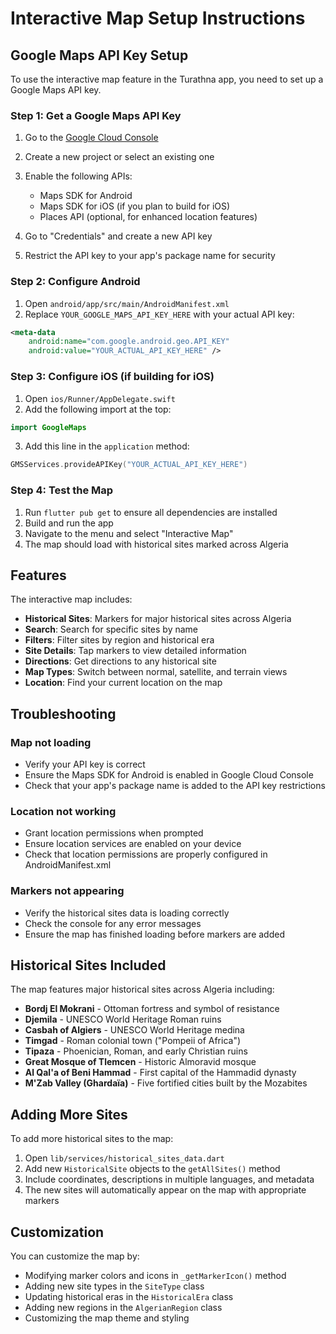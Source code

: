 # Interactive Map Setup Instructions

## Google Maps API Key Setup

To use the interactive map feature in the Turathna app, you need to set up a Google Maps API key.

### Step 1: Get a Google Maps API Key

1. Go to the [Google Cloud Console](https://console.cloud.google.com/)
2. Create a new project or select an existing one
3. Enable the following APIs:
   - Maps SDK for Android
   - Maps SDK for iOS (if you plan to build for iOS)
   - Places API (optional, for enhanced location features)

4. Go to "Credentials" and create a new API key
5. Restrict the API key to your app's package name for security

### Step 2: Configure Android

1. Open `android/app/src/main/AndroidManifest.xml`
2. Replace `YOUR_GOOGLE_MAPS_API_KEY_HERE` with your actual API key:

```xml
<meta-data
    android:name="com.google.android.geo.API_KEY"
    android:value="YOUR_ACTUAL_API_KEY_HERE" />
```

### Step 3: Configure iOS (if building for iOS)

1. Open `ios/Runner/AppDelegate.swift`
2. Add the following import at the top:
```swift
import GoogleMaps
```

3. Add this line in the `application` method:
```swift
GMSServices.provideAPIKey("YOUR_ACTUAL_API_KEY_HERE")
```

### Step 4: Test the Map

1. Run `flutter pub get` to ensure all dependencies are installed
2. Build and run the app
3. Navigate to the menu and select "Interactive Map"
4. The map should load with historical sites marked across Algeria

## Features

The interactive map includes:

- **Historical Sites**: Markers for major historical sites across Algeria
- **Search**: Search for specific sites by name
- **Filters**: Filter sites by region and historical era
- **Site Details**: Tap markers to view detailed information
- **Directions**: Get directions to any historical site
- **Map Types**: Switch between normal, satellite, and terrain views
- **Location**: Find your current location on the map

## Troubleshooting

### Map not loading
- Verify your API key is correct
- Ensure the Maps SDK for Android is enabled in Google Cloud Console
- Check that your app's package name is added to the API key restrictions

### Location not working
- Grant location permissions when prompted
- Ensure location services are enabled on your device
- Check that location permissions are properly configured in AndroidManifest.xml

### Markers not appearing
- Verify the historical sites data is loading correctly
- Check the console for any error messages
- Ensure the map has finished loading before markers are added

## Historical Sites Included

The map features major historical sites across Algeria including:

- **Bordj El Mokrani** - Ottoman fortress and symbol of resistance
- **Djemila** - UNESCO World Heritage Roman ruins
- **Casbah of Algiers** - UNESCO World Heritage medina
- **Timgad** - Roman colonial town ("Pompeii of Africa")
- **Tipaza** - Phoenician, Roman, and early Christian ruins
- **Great Mosque of Tlemcen** - Historic Almoravid mosque
- **Al Qal'a of Beni Hammad** - First capital of the Hammadid dynasty
- **M'Zab Valley (Ghardaïa)** - Five fortified cities built by the Mozabites

## Adding More Sites

To add more historical sites to the map:

1. Open `lib/services/historical_sites_data.dart`
2. Add new `HistoricalSite` objects to the `getAllSites()` method
3. Include coordinates, descriptions in multiple languages, and metadata
4. The new sites will automatically appear on the map with appropriate markers

## Customization

You can customize the map by:

- Modifying marker colors and icons in `_getMarkerIcon()` method
- Adding new site types in the `SiteType` class
- Updating historical eras in the `HistoricalEra` class
- Adding new regions in the `AlgerianRegion` class
- Customizing the map theme and styling
